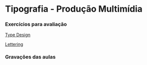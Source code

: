 # Tipografia - Produção Multimídia

<!-- ### Plano de Ensino

[Plano de Ensino](petipo.md) -->

### Exercícios para avaliação

[Type Design](typedesign.md)

[Lettering](lettering.md)

### Gravações das aulas

<!--[1º Semestre](1NA.md)

[2º e 3º semestres](2e3NA.md)-->
